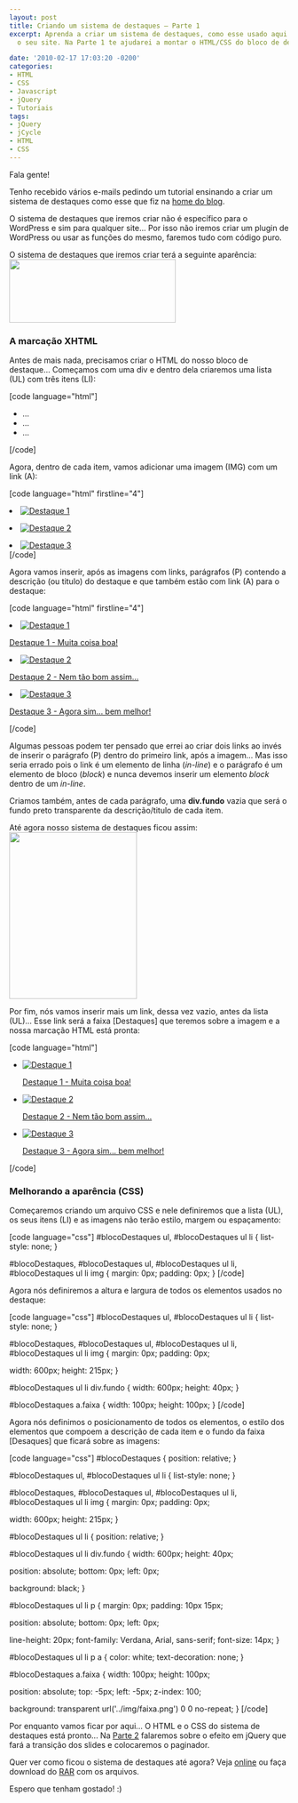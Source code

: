 ```yaml
---
layout: post
title: Criando um sistema de destaques – Parte 1
excerpt: Aprenda a criar um sistema de destaques, como esse usado aqui no blog, para
  o seu site. Na Parte 1 te ajudarei a montar o HTML/CSS do bloco de destaques.

date: '2010-02-17 17:03:20 -0200'
categories:
- HTML
- CSS
- Javascript
- jQuery
- Tutoriais
tags:
- jQuery
- jCycle
- HTML
- CSS
---
```

<p>Fala gente!</p>
<p>Tenho recebido vários e-mails pedindo um tutorial ensinando a criar um sistema de destaques como esse que fiz na <a href="http://blog.thiagobelem.net/" title="Thiago Belem / Blog">home do blog</a>.</p>
<p>O sistema de destaques que iremos criar não é específico para o WordPress e sim para qualquer site... Por isso não iremos criar um plugin de WordPress ou usar as funções do mesmo, faremos tudo com código puro.</p>
<p>O sistema de destaques que iremos criar terá a seguinte aparência:
<a href="http://blog.thiagobelem.net/arquivos/2010/02/destaque.jpg"><img src="http://blog.thiagobelem.net/arquivos/2010/02/destaque-300x114.jpg" alt="" title="Sistema de Destaques" width="300" height="114" class="aligncenter size-medium wp-image-709" /></a></p>
<h3>A marcação XHTML</h3>
<p>Antes de mais nada, precisamos criar o HTML do nosso bloco de destaque... Começamos com uma div e dentro dela criaremos uma lista (UL) com três itens (LI):</p>
<p>[code language="html"]
<!-- destaques -->
<div id="blocoDestaques">
	<ul>
		<li>...</li>
		<li>...</li>
		<li>...</li>
	</ul>
</div>
<!-- /destaques -->
[/code]</p>
<p>Agora, dentro de cada item, vamos adicionar uma imagem (IMG) com um link (A):</p>
<p>[code language="html" firstline="4"]
		<li>
			<a href="#" title="Destaque 1">
				<img src="img/destaque1.jpg" alt="Destaque 1" />
			</a>
		</li></p>
<p>		<li>
			<a href="#" title="Destaque 2">
				<img src="img/destaque2.jpg" alt="Destaque 2" />
			</a>
		</li></p>
<p>		<li>
			<a href="#" title="Destaque 3">
				<img src="img/destaque3.jpg" alt="Destaque 3" />
			</a>
		</li>
[/code]</p>
<p>Agora vamos inserir, após as imagens com links, parágrafos (P) contendo a descrição (ou titulo) do destaque e que também estão com link (A) para o destaque:</p>
<p>[code language="html" firstline="4"]
		<li>
			<a href="#" title="Destaque 1">
				<img src="img/destaque1.jpg" alt="Destaque 1" />
			</a>
			<div class="fundo"><!--  --></div>
			<p><a href="#" title="Destaque 1">Destaque 1 - Muita coisa boa!</a></p>
		</li></p>
<p>		<li>
			<a href="#" title="Destaque 2">
				<img src="img/destaque2.jpg" alt="Destaque 2" />
			</a>
			<div class="fundo"><!--  --></div>
			<p><a href="#" title="Destaque 2">Destaque 2 - Nem tão bom assim...</a></p>
		</li></p>
<p>		<li>
			<a href="#" title="Destaque 3">
				<img src="img/destaque3.jpg" alt="Destaque 3" />
			</a>
			<div class="fundo"><!--  --></div>
			<p><a href="#" title="Destaque 3">Destaque 3 - Agora sim... bem melhor!</a></p>
		</li>
[/code]</p>
<p>Algumas pessoas podem ter pensado que errei ao criar dois links ao invés de inserir o parágrafo (P) dentro do primeiro link, após a imagem... Mas isso seria errado pois o link é um elemento de linha (<em>in-line</em>) e o parágrafo é um elemento de bloco (<em>block</em>) e nunca devemos inserir um elemento <em>block</em> dentro de um <em>in-line</em>.</p>
<p>Criamos também, antes de cada parágrafo, uma <strong>div.fundo</strong> vazia que será o fundo preto transparente da descrição/titulo de cada item.</p>
<p>Até agora nosso sistema de destaques ficou assim:
<a href="http://blog.thiagobelem.net/arquivos/2010/02/destaque1.jpg"><img src="http://blog.thiagobelem.net/arquivos/2010/02/destaque1-230x300.jpg" alt="" title="Sistema de Destaques - 1ª Prévia" width="230" height="300" class="aligncenter size-medium wp-image-710" /></a></p>
<p>Por fim, nós vamos inserir mais um link, dessa vez vazio, antes da lista (UL)... Esse link será a faixa [Destaques] que teremos sobre a imagem e a nossa marcação HTML está pronta:</p>
<p>[code language="html"]
<!-- destaques -->
<div id="blocoDestaques"></p>
<p>	<a class="faixa" href="#" title=""><!-- --></a></p>
<p>	<ul>
		<li>
			<a href="#" title="Destaque 1">
				<img src="img/destaque1.jpg" alt="Destaque 1" />
			</a>
			<div class="fundo"><!--  --></div>
			<p><a href="#" title="Destaque 1">Destaque 1 - Muita coisa boa!</a></p>
		</li></p>
<p>		<li>
			<a href="#" title="Destaque 2">
				<img src="img/destaque2.jpg" alt="Destaque 2" />
			</a>
			<div class="fundo"><!--  --></div>
			<p><a href="#" title="Destaque 2">Destaque 2 - Nem tão bom assim...</a></p>
		</li></p>
<p>		<li>
			<a href="#" title="Destaque 3">
				<img src="img/destaque3.jpg" alt="Destaque 3" />
			</a>
			<div class="fundo"><!--  --></div>
			<p><a href="#" title="Destaque 3">Destaque 3 - Agora sim... bem melhor!</a></p>
		</li>
	</ul>
</div>
<!-- /destaques -->
[/code]</p>
<h3>Melhorando a aparência (CSS)</h3>
<p>Começaremos criando um arquivo CSS e nele definiremos que a lista (UL), os seus itens (LI) e as imagens não terão estilo, margem ou espaçamento:</p>
<p>[code language="css"]
#blocoDestaques ul,
#blocoDestaques ul li {
	list-style: none;
}</p>
<p>#blocoDestaques,
#blocoDestaques ul,
#blocoDestaques ul li,
#blocoDestaques ul li img {
	margin: 0px;
	padding: 0px;
}
[/code]</p>
<p>Agora nós definiremos a altura e largura de todos os elementos usados no destaque:</p>
<p>[code language="css"]
#blocoDestaques ul,
#blocoDestaques ul li {
	list-style: none;
}</p>
<p>#blocoDestaques,
#blocoDestaques ul,
#blocoDestaques ul li,
#blocoDestaques ul li img {
	margin: 0px;
	padding: 0px;</p>
<p>	width: 600px;
	height: 215px;
}</p>
<p>#blocoDestaques ul li div.fundo {
	width: 600px;
	height: 40px;
}</p>
<p>#blocoDestaques a.faixa {
	width: 100px;
	height: 100px;
}
[/code]</p>
<p>Agora nós definimos o posicionamento de todos os elementos, o estilo dos elementos que compoem a descrição de cada item e o fundo da faixa [Desaques] que ficará sobre as imagens:</p>
<p>[code language="css"]
#blocoDestaques {
	position: relative;
}</p>
<p>#blocoDestaques ul,
#blocoDestaques ul li {
	list-style: none;
}</p>
<p>#blocoDestaques,
#blocoDestaques ul,
#blocoDestaques ul li,
#blocoDestaques ul li img {
	margin: 0px;
	padding: 0px;</p>
<p>	width: 600px;
	height: 215px;
}</p>
<p>#blocoDestaques ul li {
	position: relative;
}</p>
<p>#blocoDestaques ul li div.fundo {
	width: 600px;
	height: 40px;</p>
<p>	position: absolute;
	bottom: 0px;
	left: 0px;</p>
<p>	background: black;
}</p>
<p>#blocoDestaques ul li p {
	margin: 0px;
	padding: 10px 15px;</p>
<p>	position: absolute;
	bottom: 0px;
	left: 0px;</p>
<p>	line-height: 20px;
	font-family: Verdana, Arial, sans-serif;
	font-size: 14px;
}</p>
<p>#blocoDestaques ul li p a {
	color: white;
	text-decoration: none;
}</p>
<p>#blocoDestaques a.faixa {
	width: 100px;
	height: 100px;</p>
<p>	position: absolute;
	top: -5px;
	left: -5px;
	z-index: 100;</p>
<p>	background: transparent url('../img/faixa.png') 0 0 no-repeat;
}
[/code]</p>
<p>Por enquanto vamos ficar por aqui... O HTML e o CSS do sistema de destaques está pronto... Na <a href="http://blog.thiagobelem.net/css/criando-um-sistema-de-destaques-parte-2/" title="Criando um sistema de destaques - Parte 2">Parte 2</a> falaremos sobre o efeito em jQuery que fará a transição dos slides e colocaremos o paginador.</p>
<p>Quer ver como ficou o sistema de destaques até agora? Veja <a href="http://blog.thiagobelem.net/exemplos/destaque/parte1/" title="Sistema de Destaques - Parte 1" target="_blank">online</a> ou faça download do <a href="http://blog.thiagobelem.net/exemplos/destaque/parte1.rar" title="Sistema de Destaques - Parte 1" target="_blank">RAR</a> com os arquivos.</p>
<p>Espero que tenham gostado! :)</p>

